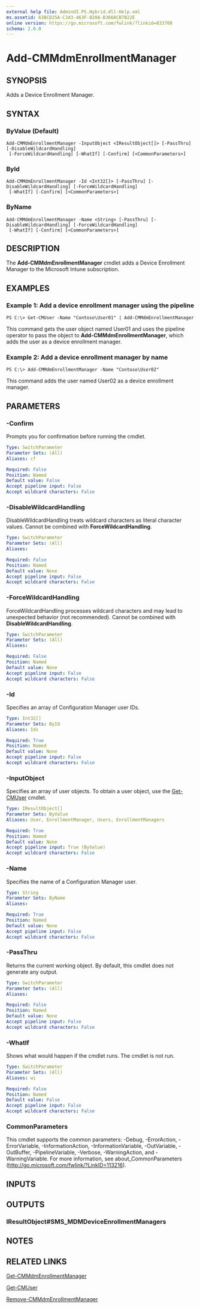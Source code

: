 ```yaml
---
external help file: AdminUI.PS.Hybrid.dll-Help.xml
ms.assetid: 63BCD25A-C343-463F-820A-B3668CB7B22E
online version: https://go.microsoft.com/fwlink/?linkid=833708
schema: 2.0.0
---
```


# Add-CMMdmEnrollmentManager

## SYNOPSIS
Adds a Device Enrollment Manager.

## SYNTAX

### ByValue (Default)
```
Add-CMMdmEnrollmentManager -InputObject <IResultObject[]> [-PassThru] [-DisableWildcardHandling]
 [-ForceWildcardHandling] [-WhatIf] [-Confirm] [<CommonParameters>]
```

### ById
```
Add-CMMdmEnrollmentManager -Id <Int32[]> [-PassThru] [-DisableWildcardHandling] [-ForceWildcardHandling]
 [-WhatIf] [-Confirm] [<CommonParameters>]
```

### ByName
```
Add-CMMdmEnrollmentManager -Name <String> [-PassThru] [-DisableWildcardHandling] [-ForceWildcardHandling]
 [-WhatIf] [-Confirm] [<CommonParameters>]
```

## DESCRIPTION
The **Add-CMMdmEnrollmentManager** cmdlet adds a Device Enrollment Manager to the Microsoft Intune subscription.

## EXAMPLES

### Example 1: Add a device enrollment manager using the pipeline
```
PS C:\> Get-CMUser -Name "Contoso\User01" | Add-CMMdmEnrollmentManager
```

This command gets the user object named User01 and uses the pipeline operator to pass the object to **Add-CMMdmEnrollmentManager**, which adds the user as a device enrollment manager.

### Example 2: Add a device enrollment manager by name
```
PS C:\> Add-CMMdmEnrollmentManager -Name "Contoso\User02"
```

This command adds the user named User02 as a device enrollment manager.

## PARAMETERS

### -Confirm
Prompts you for confirmation before running the cmdlet.

```yaml
Type: SwitchParameter
Parameter Sets: (All)
Aliases: cf

Required: False
Position: Named
Default value: False
Accept pipeline input: False
Accept wildcard characters: False
```

### -DisableWildcardHandling
DisableWildcardHandling treats wildcard characters as literal character values. Cannot be combined with **ForceWildcardHandling**.

```yaml
Type: SwitchParameter
Parameter Sets: (All)
Aliases: 

Required: False
Position: Named
Default value: None
Accept pipeline input: False
Accept wildcard characters: False
```

### -ForceWildcardHandling
ForceWildcardHandling processes wildcard characters and may lead to unexpected behavior (not recommended). Cannot be combined with **DisableWildcardHandling**.

```yaml
Type: SwitchParameter
Parameter Sets: (All)
Aliases: 

Required: False
Position: Named
Default value: None
Accept pipeline input: False
Accept wildcard characters: False
```

### -Id
Specifies an array of Configuration Manager user IDs.

```yaml
Type: Int32[]
Parameter Sets: ById
Aliases: Ids

Required: True
Position: Named
Default value: None
Accept pipeline input: False
Accept wildcard characters: False
```

### -InputObject
Specifies an array of user objects.
To obtain a user object, use the [Get-CMUser](./Get-CMUser.md) cmdlet.

```yaml
Type: IResultObject[]
Parameter Sets: ByValue
Aliases: User, EnrollmentManager, Users, EnrollmentManagers

Required: True
Position: Named
Default value: None
Accept pipeline input: True (ByValue)
Accept wildcard characters: False
```

### -Name
Specifies the name of a Configuration Manager user.

```yaml
Type: String
Parameter Sets: ByName
Aliases: 

Required: True
Position: Named
Default value: None
Accept pipeline input: False
Accept wildcard characters: False
```

### -PassThru
Returns the current working object.
By default, this cmdlet does not generate any output.

```yaml
Type: SwitchParameter
Parameter Sets: (All)
Aliases: 

Required: False
Position: Named
Default value: None
Accept pipeline input: False
Accept wildcard characters: False
```

### -WhatIf
Shows what would happen if the cmdlet runs.
The cmdlet is not run.

```yaml
Type: SwitchParameter
Parameter Sets: (All)
Aliases: wi

Required: False
Position: Named
Default value: False
Accept pipeline input: False
Accept wildcard characters: False
```

### CommonParameters
This cmdlet supports the common parameters: -Debug, -ErrorAction, -ErrorVariable, -InformationAction, -InformationVariable, -OutVariable, -OutBuffer, -PipelineVariable, -Verbose, -WarningAction, and -WarningVariable. For more information, see about_CommonParameters (http://go.microsoft.com/fwlink/?LinkID=113216).

## INPUTS

## OUTPUTS

### IResultObject#SMS_MDMDeviceEnrollmentManagers

## NOTES

## RELATED LINKS

[Get-CMMdmEnrollmentManager](./Get-CMMdmEnrollmentManager.md)

[Get-CMUser](./Get-CMUser.md)

[Remove-CMMdmEnrollmentManager](./Remove-CMMdmEnrollmentManager.md)



